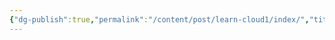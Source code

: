 ```yaml
---
{"dg-publish":true,"permalink":"/content/post/learn-cloud1/index/","title":"Introduccion - Learn to cloud","tags":["Path","Aprendizaje"]}
---
```



